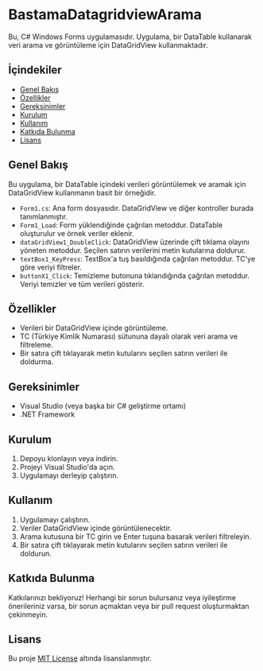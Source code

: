 # BastamaDatagridviewArama

Bu, C# Windows Forms uygulamasıdır. Uygulama, bir DataTable kullanarak veri arama ve görüntüleme için DataGridView kullanmaktadır.

## İçindekiler
- [Genel Bakış](#genel-bakış)
- [Özellikler](#özellikler)
- [Gereksinimler](#gereksinimler)
- [Kurulum](#kurulum)
- [Kullanım](#kullanım)
- [Katkıda Bulunma](#katkıda-bulunma)
- [Lisans](#lisans)

## Genel Bakış
Bu uygulama, bir DataTable içindeki verileri görüntülemek ve aramak için DataGridView kullanmanın basit bir örneğidir. 

- `Form1.cs`: Ana form dosyasıdır. DataGridView ve diğer kontroller burada tanımlanmıştır.
- `Form1_Load`: Form yüklendiğinde çağrılan metoddur. DataTable oluşturulur ve örnek veriler eklenir.
- `dataGridView1_DoubleClick`: DataGridView üzerinde çift tıklama olayını yöneten metoddur. Seçilen satırın verilerini metin kutularına doldurur.
- `textBox1_KeyPress`: TextBox'a tuş basıldığında çağrılan metoddur. TC'ye göre veriyi filtreler.
- `buttonX1_Click`: Temizleme butonuna tıklandığında çağrılan metoddur. Veriyi temizler ve tüm verileri gösterir.

## Özellikler
- Verileri bir DataGridView içinde görüntüleme.
- TC (Türkiye Kimlik Numarası) sütununa dayalı olarak veri arama ve filtreleme.
- Bir satıra çift tıklayarak metin kutularını seçilen satırın verileri ile doldurma.

## Gereksinimler
- Visual Studio (veya başka bir C# geliştirme ortamı)
- .NET Framework

## Kurulum
1. Depoyu klonlayın veya indirin.
2. Projeyi Visual Studio'da açın.
3. Uygulamayı derleyip çalıştırın.

## Kullanım
1. Uygulamayı çalıştırın.
2. Veriler DataGridView içinde görüntülenecektir.
3. Arama kutusuna bir TC girin ve Enter tuşuna basarak verileri filtreleyin.
4. Bir satıra çift tıklayarak metin kutularını seçilen satırın verileri ile doldurun.

## Katkıda Bulunma
Katkılarınızı bekliyoruz! Herhangi bir sorun bulursanız veya iyileştirme önerileriniz varsa, bir sorun açmaktan veya bir pull request oluşturmaktan çekinmeyin.

## Lisans
Bu proje [MIT License](LICENSE) altında lisanslanmıştır.
